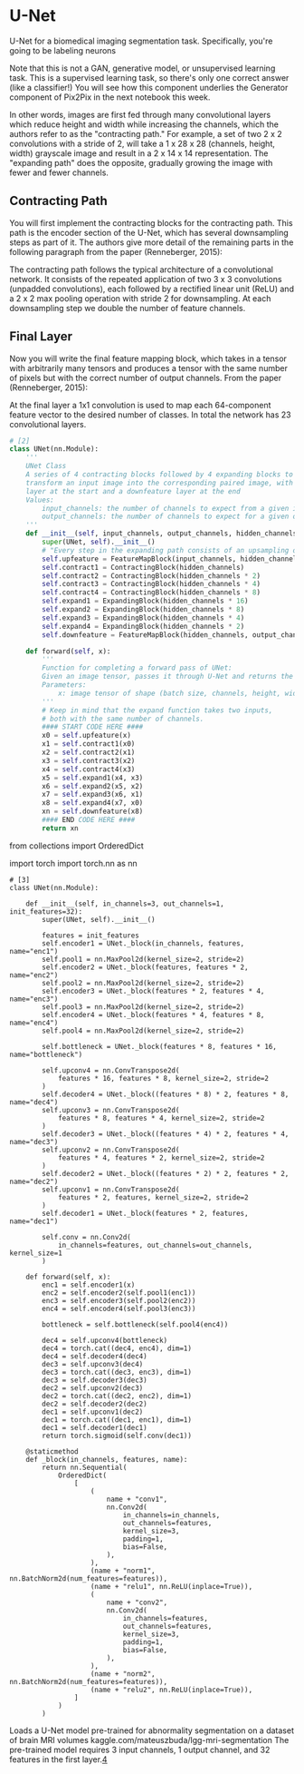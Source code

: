 

<!--
 * @version:
 * @Author:  StevenJokess https://github.com/StevenJokess
 * @Date: 2020-11-26 21:09:10
 * @LastEditors:  StevenJokess https://github.com/StevenJokess
 * @LastEditTime: 2020-12-22 22:30:30
 * @Description:
 * @TODO::
 * @Reference:
-->


# U-Net

U-Net for a biomedical imaging segmentation task. Specifically, you're going to be labeling neurons

Note that this is not a GAN, generative model, or unsupervised learning task. This is a supervised learning task, so there's only one correct answer (like a classifier!) You will see how this component underlies the Generator component of Pix2Pix in the next notebook this week.


In other words, images are first fed through many convolutional layers which reduce height and width while increasing the channels, which the authors refer to as the "contracting path." For example, a set of two 2 x 2 convolutions with a stride of 2, will take a 1 x 28 x 28 (channels, height, width) grayscale image and result in a 2 x 14 x 14 representation. The "expanding path" does the opposite, gradually growing the image with fewer and fewer channels.



## Contracting Path
You will first implement the contracting blocks for the contracting path. This path is the encoder section of the U-Net, which has several downsampling steps as part of it. The authors give more detail of the remaining parts in the following paragraph from the paper (Renneberger, 2015):

The contracting path follows the typical architecture of a convolutional network. It consists of the repeated application of two 3 x 3 convolutions (unpadded convolutions), each followed by a rectified linear unit (ReLU) and a 2 x 2 max pooling operation with stride 2 for downsampling. At each downsampling step we double the number of feature channels.


## Final Layer

Now you will write the final feature mapping block, which takes in a tensor with arbitrarily many tensors and produces a tensor with the same number of pixels but with the correct number of output channels. From the paper (Renneberger, 2015):

At the final layer a 1x1 convolution is used to map each 64-component feature vector to the desired number of classes. In total the network has 23 convolutional layers.

```py
# [2]
class UNet(nn.Module):
    '''
    UNet Class
    A series of 4 contracting blocks followed by 4 expanding blocks to
    transform an input image into the corresponding paired image, with an upfeature
    layer at the start and a downfeature layer at the end
    Values:
        input_channels: the number of channels to expect from a given input
        output_channels: the number of channels to expect for a given output
    '''
    def __init__(self, input_channels, output_channels, hidden_channels=64):
        super(UNet, self).__init__()
        # "Every step in the expanding path consists of an upsampling of the feature map"
        self.upfeature = FeatureMapBlock(input_channels, hidden_channels)
        self.contract1 = ContractingBlock(hidden_channels)
        self.contract2 = ContractingBlock(hidden_channels * 2)
        self.contract3 = ContractingBlock(hidden_channels * 4)
        self.contract4 = ContractingBlock(hidden_channels * 8)
        self.expand1 = ExpandingBlock(hidden_channels * 16)
        self.expand2 = ExpandingBlock(hidden_channels * 8)
        self.expand3 = ExpandingBlock(hidden_channels * 4)
        self.expand4 = ExpandingBlock(hidden_channels * 2)
        self.downfeature = FeatureMapBlock(hidden_channels, output_channels)

    def forward(self, x):
        '''
        Function for completing a forward pass of UNet:
        Given an image tensor, passes it through U-Net and returns the output.
        Parameters:
            x: image tensor of shape (batch size, channels, height, width)
        '''
        # Keep in mind that the expand function takes two inputs,
        # both with the same number of channels.
        #### START CODE HERE ####
        x0 = self.upfeature(x)
        x1 = self.contract1(x0)
        x2 = self.contract2(x1)
        x3 = self.contract3(x2)
        x4 = self.contract4(x3)
        x5 = self.expand1(x4, x3)
        x6 = self.expand2(x5, x2)
        x7 = self.expand3(x6, x1)
        x8 = self.expand4(x7, x0)
        xn = self.downfeature(x8)
        #### END CODE HERE ####
        return xn
```

from collections import OrderedDict

import torch
import torch.nn as nn

```
# [3]
class UNet(nn.Module):

    def __init__(self, in_channels=3, out_channels=1, init_features=32):
        super(UNet, self).__init__()

        features = init_features
        self.encoder1 = UNet._block(in_channels, features, name="enc1")
        self.pool1 = nn.MaxPool2d(kernel_size=2, stride=2)
        self.encoder2 = UNet._block(features, features * 2, name="enc2")
        self.pool2 = nn.MaxPool2d(kernel_size=2, stride=2)
        self.encoder3 = UNet._block(features * 2, features * 4, name="enc3")
        self.pool3 = nn.MaxPool2d(kernel_size=2, stride=2)
        self.encoder4 = UNet._block(features * 4, features * 8, name="enc4")
        self.pool4 = nn.MaxPool2d(kernel_size=2, stride=2)

        self.bottleneck = UNet._block(features * 8, features * 16, name="bottleneck")

        self.upconv4 = nn.ConvTranspose2d(
            features * 16, features * 8, kernel_size=2, stride=2
        )
        self.decoder4 = UNet._block((features * 8) * 2, features * 8, name="dec4")
        self.upconv3 = nn.ConvTranspose2d(
            features * 8, features * 4, kernel_size=2, stride=2
        )
        self.decoder3 = UNet._block((features * 4) * 2, features * 4, name="dec3")
        self.upconv2 = nn.ConvTranspose2d(
            features * 4, features * 2, kernel_size=2, stride=2
        )
        self.decoder2 = UNet._block((features * 2) * 2, features * 2, name="dec2")
        self.upconv1 = nn.ConvTranspose2d(
            features * 2, features, kernel_size=2, stride=2
        )
        self.decoder1 = UNet._block(features * 2, features, name="dec1")

        self.conv = nn.Conv2d(
            in_channels=features, out_channels=out_channels, kernel_size=1
        )

    def forward(self, x):
        enc1 = self.encoder1(x)
        enc2 = self.encoder2(self.pool1(enc1))
        enc3 = self.encoder3(self.pool2(enc2))
        enc4 = self.encoder4(self.pool3(enc3))

        bottleneck = self.bottleneck(self.pool4(enc4))

        dec4 = self.upconv4(bottleneck)
        dec4 = torch.cat((dec4, enc4), dim=1)
        dec4 = self.decoder4(dec4)
        dec3 = self.upconv3(dec4)
        dec3 = torch.cat((dec3, enc3), dim=1)
        dec3 = self.decoder3(dec3)
        dec2 = self.upconv2(dec3)
        dec2 = torch.cat((dec2, enc2), dim=1)
        dec2 = self.decoder2(dec2)
        dec1 = self.upconv1(dec2)
        dec1 = torch.cat((dec1, enc1), dim=1)
        dec1 = self.decoder1(dec1)
        return torch.sigmoid(self.conv(dec1))

    @staticmethod
    def _block(in_channels, features, name):
        return nn.Sequential(
            OrderedDict(
                [
                    (
                        name + "conv1",
                        nn.Conv2d(
                            in_channels=in_channels,
                            out_channels=features,
                            kernel_size=3,
                            padding=1,
                            bias=False,
                        ),
                    ),
                    (name + "norm1", nn.BatchNorm2d(num_features=features)),
                    (name + "relu1", nn.ReLU(inplace=True)),
                    (
                        name + "conv2",
                        nn.Conv2d(
                            in_channels=features,
                            out_channels=features,
                            kernel_size=3,
                            padding=1,
                            bias=False,
                        ),
                    ),
                    (name + "norm2", nn.BatchNorm2d(num_features=features)),
                    (name + "relu2", nn.ReLU(inplace=True)),
                ]
            )
        )
```

Loads a U-Net model pre-trained for abnormality segmentation on a dataset of brain MRI volumes kaggle.com/mateuszbuda/lgg-mri-segmentation The pre-trained model requires 3 input channels, 1 output channel, and 32 features in the first layer.[4]

[1]: https://arxiv.org/abs/1505.04597
[2]: https://github.com/anhtuan85/Generative-Adversarial-Networks-GANs-Specialization/blob/main/Course%203%20-%20Apply%20Generative%20Adversarial%20Networks%20(GANs)/Week%202/C3W2A_Assignment.ipynb
[3]: https://github.com/mateuszbuda/brain-segmentation-pytorch
[4]: https://pytorch.org/hub/mateuszbuda_brain-segmentation-pytorch_unet/
